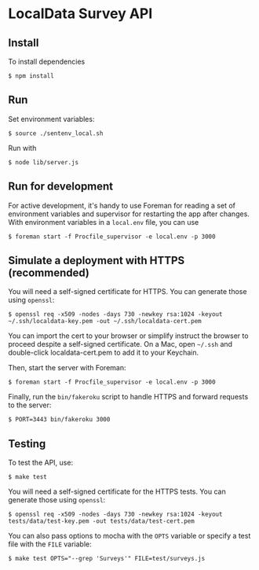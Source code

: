 LocalData Survey API
====================

Install
-------

To install dependencies

    $ npm install

Run
---

Set environment variables:

    $ source ./sentenv_local.sh

Run with

    $ node lib/server.js

Run for development
-------------------

For active development, it's handy to use Foreman for reading a set of
environment variables and supervisor for restarting the app after changes. With
environment variables in a `local.env` file, you can use

    $ foreman start -f Procfile_supervisor -e local.env -p 3000

Simulate a deployment with HTTPS (recommended)
----------------------------------------------

You will need a self-signed certificate for HTTPS. You can generate those using
`openssl`:

    $ openssl req -x509 -nodes -days 730 -newkey rsa:1024 -keyout ~/.ssh/localdata-key.pem -out ~/.ssh/localdata-cert.pem

You can import the cert to your browser or simplify instruct the browser to
proceed despite a self-signed certificate. On a Mac, open `~/.ssh` and
double-click localdata-cert.pem to add it to your Keychain.

Then, start the server with Foreman:

    $ foreman start -f Procfile_supervisor -e local.env -p 3000

Finally, run the `bin/fakeroku` script to handle HTTPS and forward requests to
the server:

    $ PORT=3443 bin/fakeroku 3000

Testing
--------

To test the API, use:

    $ make test

You will need a self-signed certificate for the HTTPS tests. You can generate
those using `openssl`:

    $ openssl req -x509 -nodes -days 730 -newkey rsa:1024 -keyout tests/data/test-key.pem -out tests/data/test-cert.pem

You can also pass options to mocha with the `OPTS` variable or specify a test
file with the `FILE` variable:

    $ make test OPTS="--grep 'Surveys'" FILE=test/surveys.js

